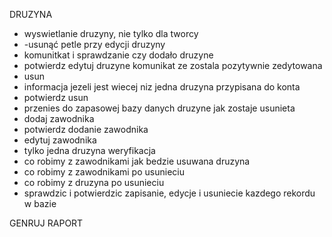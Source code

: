 DRUZYNA

- wyswietlanie druzyny, nie tylko dla tworcy
- -usunąć petle przy edycji druzyny
- komunitkat i sprawdzanie czy dodało druzyne
- potwierdz edytuj druzyne komunikat ze zostala pozytywnie zedytowana
- usun
- informacja jezeli jest wiecej niz jedna druzyna przypisana do konta
- potwierdz usun
- przenies do zapasowej bazy danych druzyne jak zostaje usunieta
- dodaj zawodnika
- potwierdz dodanie zawodnika
- edytuj zawodnika
- tylko jedna druzyna weryfikacja
- co robimy z zawodnikami jak bedzie usuwana druzyna
- co robimy z zawodnikami po usunieciu
- co robimy z druzyna po usunieciu
- sprawdzic i potwierdzic zapisanie, edycje i usuniecie kazdego rekordu w bazie

GENRUJ RAPORT
